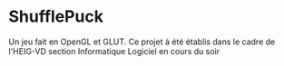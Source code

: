 ShufflePuck
===========

Un jeu fait en OpenGL et GLUT. Ce projet à été établis dans le cadre de l'HEIG-VD section Informatique Logiciel en cours du soir
